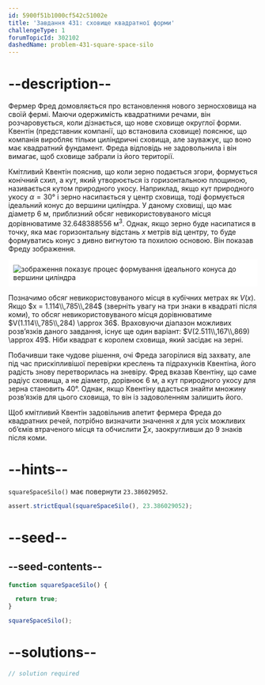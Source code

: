 ```yaml
---
id: 5900f51b1000cf542c51002e
title: 'Завдання 431: сховище квадратної форми'
challengeType: 1
forumTopicId: 302102
dashedName: problem-431-square-space-silo
---
```


# --description--

Фермер Фред домовляється про встановлення нового зерносховища на своїй фермі. Маючи одержимість квадратними речами, він розчаровується, коли дізнається, що нове сховище округлої форми. Квентін (представник компанії, що встановила сховище) пояснює, що компанія виробляє тільки циліндричні сховища, але зауважує, що воно має квадратний фундамент. Фреда відповідь не задовольнила і він вимагає, щоб сховище забрали із його території.

Кмітливий Квентін пояснив, що коли зерно подається згори, формується конічний схил, а кут, який утворюється із горизонтальною площиною, називається кутом природного укосу. Наприклад, якщо кут природного укосу $\alpha = 30°$ і зерно насипається у центр сховища, тоді формується ідеальний конус до вершини циліндра. У даному сховищі, що має діаметр 6 м, приблизний обсяг невикористовуваного місця дорівнюватиме 32.648388556 м<sup>3</sup>. Однак, якщо зерно буде насипатися в точку, яка має горизонтальну відстань $x$ метрів від центру, то буде формуватись конус з дивно вигнутою та похилою основою. Він показав Фреду зображення.

<img class="img-responsive center-block" alt="зображення показує процес формування ідеального конуса до вершини циліндра" src="https://cdn.freecodecamp.org/curriculum/project-euler/square-space-silo.png" style="background-color: white; padding: 10px;" />

Позначимо обсяг невикористовуваного місця в кубічних метрах як $V(x)$. Якщо $x = 1.114\\,785\\,284$ (зверніть увагу на три знаки в квадраті після коми), то обсяг невикористовуваного місця дорівнюватиме $V(1.114\\,785\\,284) \approx 36$. Враховуючи діапазон можливих розв’язків даного завдання, існує ще один варіант: $V(2.511\\,167\\,869) \approx 49$. Ніби квадрат є королем сховища, який засідає на зерні.

Побачивши таке чудове рішення, очі Фреда загорілися від захвату, але під час прискіпливішої перевірки креслень та підрахунків Квентіна, його радість знову перетворилась на зневіру. Фред вказав Квентіну, що саме радіус сховища, а не діаметр, дорівнює 6 м, а кут природного укосу для зерна становить 40­°. Однак, якщо Квентіну вдасться знайти множину розв’язків для цього сховища, то він із задоволенням залишить його.

Щоб кмітливий Квентін задовільнив апетит фермера Фреда до квадратних речей, потрібно визначити значення $x$ для усіх можливих об’ємів втраченого місця та обчислити $\sum x$, заокругливши до 9 знаків після коми.

# --hints--

`squareSpaceSilo()` має повернути `23.386029052`.

```js
assert.strictEqual(squareSpaceSilo(), 23.386029052);
```

# --seed--

## --seed-contents--

```js
function squareSpaceSilo() {

  return true;
}

squareSpaceSilo();
```

# --solutions--

```js
// solution required
```
